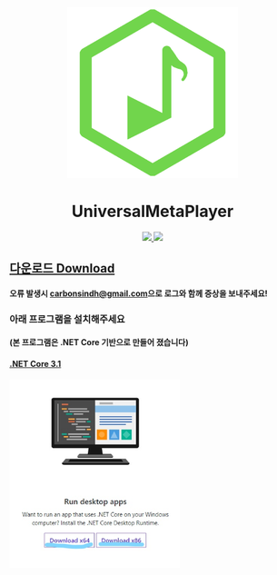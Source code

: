 <div align="center">  
  <a href="https://github.com/Cardroid/UniversalMetaPlayer">
    <img alt="UniversalMetaPlayer" width="300" heigth="300" src="https://github.com/Cardroid/UniversalMetaPlayer/blob/master/Image/IconCustomMusicPlayer.png?raw=true">
  </a>
  <h1>UniversalMetaPlayer</h1>
  <a href="https://github.com/Cardroid/UniversalMetaPlayer/releases/latest">
    <img src="https://img.shields.io/github/v/release/Cardroid/UniversalMetaPlayer">
  </a>
    <a href="https://github.com/Cardroid/UniversalMetaPlayer/releases/latest">
    <img src="https://img.shields.io/github/downloads/Cardroid/UniversalMetaPlayer/total">
  </a>
</div>

## [다운로드 Download](https://github.com/Cardroid/UniversalMetaPlayer/releases/latest)
#### 오류 발생시 [carbonsindh@gmail.com](mailto:carbonsindh@gmail.com)으로 로그와 함께 증상을 보내주세요!


### 아래 프로그램을 설치해주세요 
#### (본 프로그램은 .NET Core 기반으로 만들어 졌습니다)
#### [.NET Core 3.1](https://dotnet.microsoft.com/download/dotnet-core/current/runtime)
<div>
    <img alt="UniversalMetaPlayer" width="300" heigth="450" src="https://github.com/Cardroid/UniversalMetaPlayer/blob/master/Image/FrameworkDownloadImage.jpg?raw=true">
</div>
